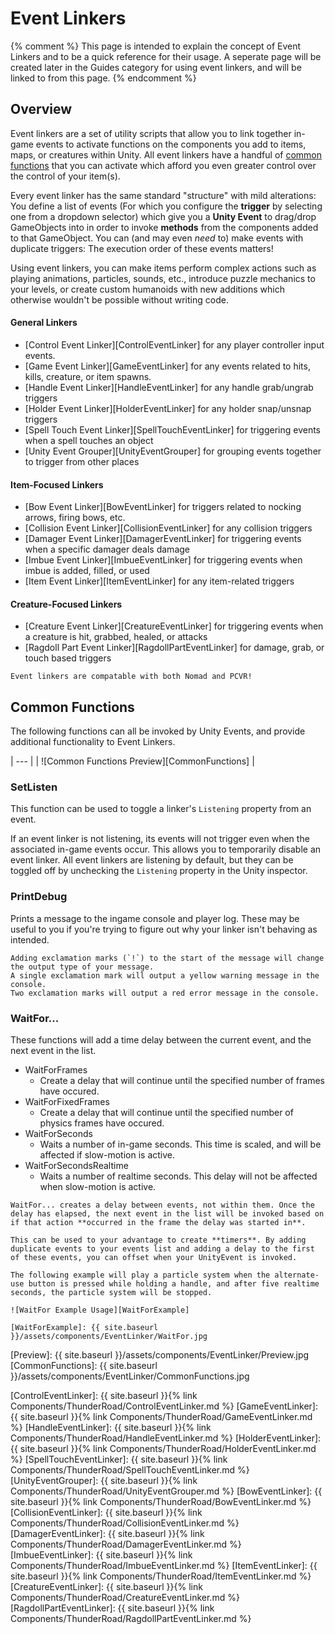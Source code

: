 # Event Linkers

{% comment %}
This page is intended to explain the concept of Event Linkers and to be a quick reference for their usage. 
A seperate page will be created later in the Guides category for using event linkers, and will be linked to from this page.
{% endcomment %}

## Overview

Event linkers are a set of utility scripts that allow you to link together in-game events to activate functions on the components you add to items, maps, or creatures within Unity. All event linkers have a handful of [common functions](#common-functions) that you can activate which afford you even greater control over the control of your item(s).

Every event linker has the same standard "structure" with mild alterations: You define a list of events (For which you configure the **trigger** by selecting one from a dropdown selector) which give you a **Unity Event** to drag/drop GameObjects into in order to invoke **methods** from the components added to that GameObject. You can (and may even *need* to) make events with duplicate triggers: The execution order of these events matters!

Using event linkers, you can make items perform complex actions such as playing animations, particles, sounds, etc., introduce puzzle mechanics to your levels, or create custom humanoids with new additions which otherwise wouldn't be possible without writing code.

#### General Linkers
- [Control Event Linker][ControlEventLinker] for any player controller input events.
- [Game Event Linker][GameEventLinker] for any events related to hits, kills, creature, or item spawns. 
- [Handle Event Linker][HandleEventLinker] for any handle grab/ungrab triggers
- [Holder Event Linker][HolderEventLinker] for any holder snap/unsnap triggers
- [Spell Touch Event Linker][SpellTouchEventLinker] for triggering events when a spell touches an object 
- [Unity Event Grouper][UnityEventGrouper] for grouping events together to trigger from other places 
 
#### Item-Focused Linkers
- [Bow Event Linker][BowEventLinker] for triggers related to nocking arrows, firing bows, etc. 
- [Collision Event Linker][CollisionEventLinker] for any collision triggers
- [Damager Event Linker][DamagerEventLinker] for triggering events when a specific damager deals damage
- [Imbue Event Linker][ImbueEventLinker] for triggering events when imbue is added, filled, or used
- [Item Event Linker][ItemEventLinker] for any item-related triggers

#### Creature-Focused Linkers
- [Creature Event Linker][CreatureEventLinker] for triggering events when a creature is hit, grabbed, healed, or attacks 
- [Ragdoll Part Event Linker][RagdollPartEventLinker] for damage, grab, or touch based triggers 




```tip
Event linkers are compatable with both Nomad and PCVR!
```

## Common Functions

The following functions can all be invoked by Unity Events, and provide additional functionality to Event Linkers.

| --- | 
| ![Common Functions Preview][CommonFunctions] |

### SetListen
This function can be used to toggle a linker's `Listening` property from an event.

If an event linker is not listening, its events will not trigger even when the associated in-game events occur. This allows you to temporarily disable an event linker. All event linkers are listening by default, but they can be toggled off by unchecking the `Listening` property in the Unity inspector.


### PrintDebug

Prints a message to the ingame console and player log. These may be useful to you if you're trying to figure out why your linker isn't behaving as intended.

```tip
Adding exclamation marks (`!`) to the start of the message will change the output type of your message.  
A single exclamation mark will output a yellow warning message in the console.  
Two exclamation marks will output a red error message in the console.
```

### WaitFor...

These functions will add a time delay between the current event, and the next event in the list.

- WaitForFrames
  - Create a delay that will continue until the specified number of frames have occured.
- WaitForFixedFrames
  - Create a delay that will continue until the specified number of physics frames have occured.
- WaitForSeconds
  - Waits a number of in-game seconds. This time is scaled, and will be affected if slow-motion is active.
- WaitForSecondsRealtime
  - Waits a number of realtime seconds. This delay will not be affected when slow-motion is active.

```warning
WaitFor... creates a delay between events, not within them. Once the delay has elapsed, the next event in the list will be invoked based on if that action **occurred in the frame the delay was started in**. 

This can be used to your advantage to create **timers**. By adding duplicate events to your events list and adding a delay to the first of these events, you can offset when your UnityEvent is invoked.

The following example will play a particle system when the alternate-use button is pressed while holding a handle, and after five realtime seconds, the particle system will be stopped. 

![WaitFor Example Usage][WaitForExample]

[WaitForExample]: {{ site.baseurl }}/assets/components/EventLinker/WaitFor.jpg
```





[Preview]:                {{ site.baseurl }}/assets/components/EventLinker/Preview.jpg
[CommonFunctions]:        {{ site.baseurl }}/assets/components/EventLinker/CommonFunctions.jpg


[ControlEventLinker]:     {{ site.baseurl }}{% link Components/ThunderRoad/ControlEventLinker.md %}
[GameEventLinker]:        {{ site.baseurl }}{% link Components/ThunderRoad/GameEventLinker.md %}
[HandleEventLinker]:      {{ site.baseurl }}{% link Components/ThunderRoad/HandleEventLinker.md %}
[HolderEventLinker]:      {{ site.baseurl }}{% link Components/ThunderRoad/HolderEventLinker.md %}
[SpellTouchEventLinker]:  {{ site.baseurl }}{% link Components/ThunderRoad/SpellTouchEventLinker.md %}
[UnityEventGrouper]:      {{ site.baseurl }}{% link Components/ThunderRoad/UnityEventGrouper.md %}
[BowEventLinker]:         {{ site.baseurl }}{% link Components/ThunderRoad/BowEventLinker.md %}
[CollisionEventLinker]:   {{ site.baseurl }}{% link Components/ThunderRoad/CollisionEventLinker.md %}
[DamagerEventLinker]:     {{ site.baseurl }}{% link Components/ThunderRoad/DamagerEventLinker.md %}
[ImbueEventLinker]:       {{ site.baseurl }}{% link Components/ThunderRoad/ImbueEventLinker.md %}
[ItemEventLinker]:        {{ site.baseurl }}{% link Components/ThunderRoad/ItemEventLinker.md %}
[CreatureEventLinker]:    {{ site.baseurl }}{% link Components/ThunderRoad/CreatureEventLinker.md %}
[RagdollPartEventLinker]: {{ site.baseurl }}{% link Components/ThunderRoad/RagdollPartEventLinker.md %}
